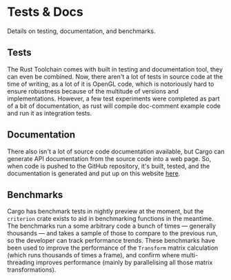# Tests & Docs

Details on testing, documentation, and benchmarks.

## Tests
The Rust Toolchain comes with built in testing and documentation tool, they can even be combined. Now, there aren't a lot of tests in source code at the time of writing, as a lot of it is OpenGL code, which is notoriously hard to ensure robustness because of the multitude of versions and implementations. However, a few test experiments were completed as part of a bit of documentation, as rust will compile doc-comment example code and run it as integration tests.

## Documentation
There also isn't a lot of source code documentation available, but Cargo can generate API documentation from the source code into a web page. So, when code is pushed to the GitHub repository, it's built, tested, and the documentation is generated and put up on this website [here](https://glamour.davidjh.com/doc/glamour/index.html).

## Benchmarks
Cargo has benchmark tests in nightly preview at the moment, but the `criterion` crate exists to aid in benchmarking functions in the meantime. The benchmarks run a some arbitrary code a bunch of times — generally thousands — and takes a sample of those to compare to the previous run, so the developer can track performance trends. These benchmarks have been used to improve the performance of the `Transform` matrix calculation (which runs thousands of times a frame), and confirm where multi-threading improves performance (mainly by parallelising all those matrix transformations).
